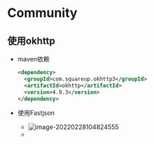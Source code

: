 # Community

## 使用okhttp

+ maven依赖

  ```xml
  <dependency>
    <groupId>com.squareup.okhttp3</groupId>
    <artifactId>okhttp</artifactId>
    <version>4.9.3</version>
  </dependency>
  ```

+ 使用Fastjson
  + ![image-20220228104824555](https://home.innky.xyz:25566/images/image-20220228104824555.png)
  + 